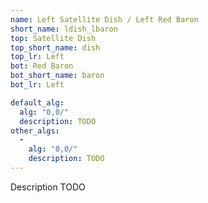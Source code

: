 ```yaml
---
name: Left Satellite Dish / Left Red Baron
short_name: ldish_lbaron
top: Satellite Dish
top_short_name: dish
top_lr: Left
bot: Red Baron
bot_short_name: baron
bot_lr: Left

default_alg:
  alg: "0,0/"
  description: TODO
other_algs:
  -
    alg: "0,0/"
    description: TODO
---
```


Description TODO


